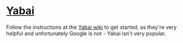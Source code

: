 # [Yabai](https://github.com/koekeishiya/yabai) 

Follow the instructions at the 
[Yabai wiki](https://github.com/koekeishiya/yabai/wiki) to get started, 
as they're very helpful and unfortunately Google is not - 
Yabai isn't very popular.


